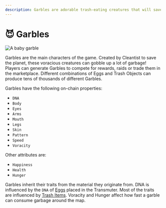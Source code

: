 ```yaml
---
description: Garbles are adorable trash-eating creatures that will save the planet!
---
```


# 😈 Garbles

![A baby garble](<../.gitbook/assets/Garbles-OrganicCharacter-v2isoBaby copy (1).jpg>)

Garbles are the main characters of the game. Created by Cleantist to save the planet, these voracious creatures can gobble up a lot of garbage! Players can generate Garbles to compete for rewards, raids or trade them in the marketplace. Different combinations of Eggs and Trash Objects can produce tens of thousands of different Garbles.

Garbles have the following on-chain properties:

* `DNA` &#x20;
* `Body`
* `Eyes`
* `Arms`
* `Mouth`
* `Legs`
* `Skin`
* `Pattern`
* `Speed`
* `Voracity`

Other attributes are:

* `Happiness`
* `Health`
* `Hunger`

Garbles inherit their traits from the material they originate from. DNA is influenced by the `DNA` of  [Eggs](resources/consumables/eggs.md) placed in the Transmuter. Most of the traits are influenced by [Trash Items](resources/consumables/trash-items.md). Voracity and Hunger affect how fast a garble can consume garbage around the map.

